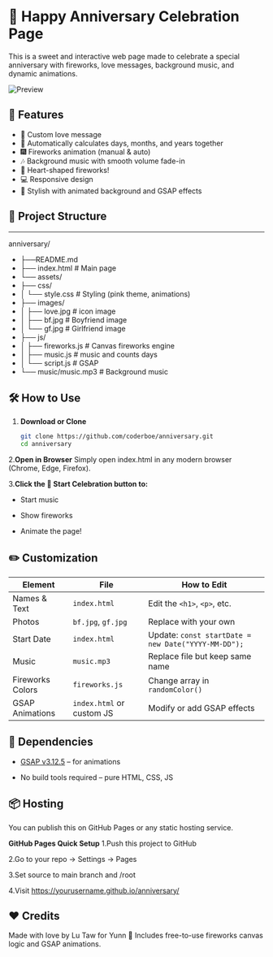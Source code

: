 # 💖 Happy Anniversary Celebration Page

This is a sweet and interactive web page made to celebrate a special anniversary with fireworks, love messages, background music, and dynamic animations.

![Preview](https://github.com/coderboe/repo-image/blob/master/pimg/anniversary.png)

## 🌟 Features

- 💬 Custom love message
- 📅 Automatically calculates days, months, and years together
- 🎆 Fireworks animation (manual & auto)
- 🎶 Background music with smooth volume fade-in
- 🧡 Heart-shaped fireworks!
- 💻 Responsive design
- 🎨 Stylish with animated background and GSAP effects

## 📁 Project Structure
---
 anniversary/
-    ├──README.md
-    ├── index.html  # Main page
-    └── assets/
-    ├── css/
-    │   └── style.css  # Styling (pink theme, animations)
-    ├── images/
-    │   ├── love.jpg   # icon image
-    │   ├── bf.jpg     # Boyfriend image
-    │   └── gf.jpg     # Girlfriend image
-    ├── js/
-    │   ├── fireworks.js  # Canvas fireworks engine
-    │   ├── music.js      # music and counts days
-    │   └── script.js     # GSAP
-    └── music/music.mp3  # Background music
     



## 🛠 How to Use

1. **Download or Clone**
   ```bash
   git clone https://github.com/coderboe/anniversary.git
   cd anniversary
2.**Open in Browser**
Simply open index.html in any modern browser (Chrome, Edge, Firefox).

3.**Click the 🎉 Start Celebration button to:**

- Start music

- Show fireworks

- Animate the page!

## ✏️ Customization

| Element          | File                      | How to Edit                                         |
| ---------------- | ------------------------- | --------------------------------------------------- |
| Names & Text     | `index.html`              | Edit the `<h1>`, `<p>`, etc.                        |
| Photos           | `bf.jpg`, `gf.jpg`        | Replace with your own                               |
| Start Date       | `index.html`              | Update: `const startDate = new Date("YYYY-MM-DD");` |
| Music            | `music.mp3`               | Replace file but keep same name                     |
| Fireworks Colors | `fireworks.js`            | Change array in `randomColor()`                     |
| GSAP Animations  | `index.html` or custom JS | Modify or add GSAP effects                          |

## 🔧 Dependencies
- [GSAP v3.12.5](https://cdnjs.cloudflare.com/ajax/libs/gsap/3.12.5/gsap.min.js) – for animations

- No build tools required – pure HTML, CSS, JS

## 📦 Hosting
You can publish this on GitHub Pages or any static hosting service.

**GitHub Pages Quick Setup**
1.Push this project to GitHub

2.Go to your repo → Settings → Pages

3.Set source to main branch and /root

4.Visit https://yourusername.github.io/anniversary/

## ❤️ Credits
Made with love by Lu Taw for Yunn 💑
Includes free-to-use fireworks canvas logic and GSAP animations.


